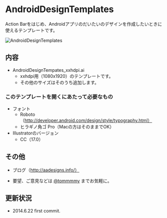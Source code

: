 # AndroidDesignTemplates

Action Barをはじめ、Androidアプリのだいたいのデザインを作成したいときに使えるテンプレートです。

![AndroidDesignTemplates](https://raw.githubusercontent.com/tommmmmmmmy/AndroidDesignTemplates/master/assets/capture.png)

## 内容

 * AndroidDesignTempates_xxhdpi.ai
 	* xxhdpi用（1080x1920）のテンプレートです。
 	* その他のサイズはそのうち追加します。

### このテンプレートを開くにあたって必要なもの

 *  フォント
 	* Roboto（http://developer.android.com/design/style/typography.html）
 	* ヒラギノ角ゴ Pro（Macの方はそのままでOK）
 * Illustratorのバージョン
 	* CC（17.0）

## その他

 * ブログ（http://aadesigns.info/）

 * 要望、ご意見などは [@tommmmy](https://twitter.com/tommmmy) までお気軽に。

 ## 更新状況

 - 2014.6.22 first commit.